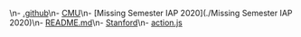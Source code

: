 \n- [.github](./.github)\n- [CMU](./CMU)\n- [Missing Semester IAP 2020](./Missing Semester IAP 2020)\n- [README.md](./README.md)\n- [Stanford](./Stanford)\n- [action.js](./action.js)